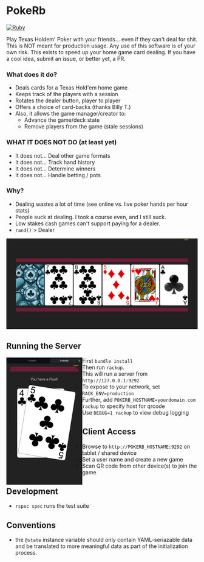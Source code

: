PokeRb
======

[![Ruby](https://github.com/unRARed/pokerb/actions/workflows/ruby.yml/badge.svg)](https://github.com/unRARed/pokerb/actions/workflows/ruby.yml)

Play Texas Holdem' Poker with your friends... even if they can't
deal for shit. This is NOT meant for production usage. Any use
of this software is of your own risk. This exists to speed up your
home game card dealing. If you have a cool idea, submit an issue,
or better yet, a PR.

### What does it do?

- Deals cards for a Texas Hold'em home game
- Keeps track of the players with a session
- Rotates the dealer button, player to player
- Offers a choice of card-backs (thanks Billy T.)
- Also, it allows the game manager/creator to:
  - Advance the game/deck state
  - Remove players from the game (stale sessions)

### WHAT IT DOES NOT DO (at least yet)

- It does not... Deal other game formats
- It does not... Track hand history
- It does not... Determine winners
- It does not... Handle betting / pots

### Why?

- Dealing wastes a lot of time
  (see online vs. live poker hands per hour stats)
- People suck at dealing. I took a course even, and I still suck.
- Low stakes cash games can't support paying for a dealer.
- `rand()` > Dealer


![Community Cards](https://raw.githubusercontent.com/unRARed/pokerb/main/community-cards.jpg)

Running the Server
------------------

<img align="left" src="https://raw.githubusercontent.com/unRARed/pokerb/main/hand.jpg">

- First `bundle install`
- Then run `rackup`.
  - This will run a server from `http://127.0.0.1:9292`
- To expose to your network, set `RACK_ENV=production`
  - Further, add `POKERB_HOSTNAME=yourdomain.com rackup` to specify
    host for qrcode
  - Use `DEBUG=1 rackup` to view debug logging

Client Access
-------------

- Browse to `http://POKERB_HOSTNAME:9292` on tablet / shared device
- Set a user name and create a new game
- Scan QR code from other device(s) to join the game

Development
-----------

- `rspec spec` runs the test suite

Conventions
-----------

- the `@state` instance variable should only contain YAML-seriazable
  data and be translated to more meaningful data as part of the
  initialization process.
